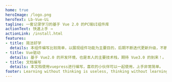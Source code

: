 ```yaml
---
home: true
heroImage: /logo.png
heroText: Lb-Vue-Ui
tagline: 一套记录学习的基于 Vue 2.0 的PC端UI组件库
actionText: 快速上手 →
actionLink: /install.html
features:
- title: 简洁好学
  details: 本组件编写比较简单，以展现组件功能为主要目的，后期不断迭代更新升级，不断进步。
- title: Vue驱动
  details: 基于 Vue2.0 的开发环境，也是本人的主要技术栈，期待 Vue3.0 的到来！。
- title: 文档编写
  details: 本文档使用vuepress进行编写，喜欢的小伙伴可以一起使用，上手非常简单。
footer: Learning without thinking is useless, thinking without learning is perilous.
---
```



